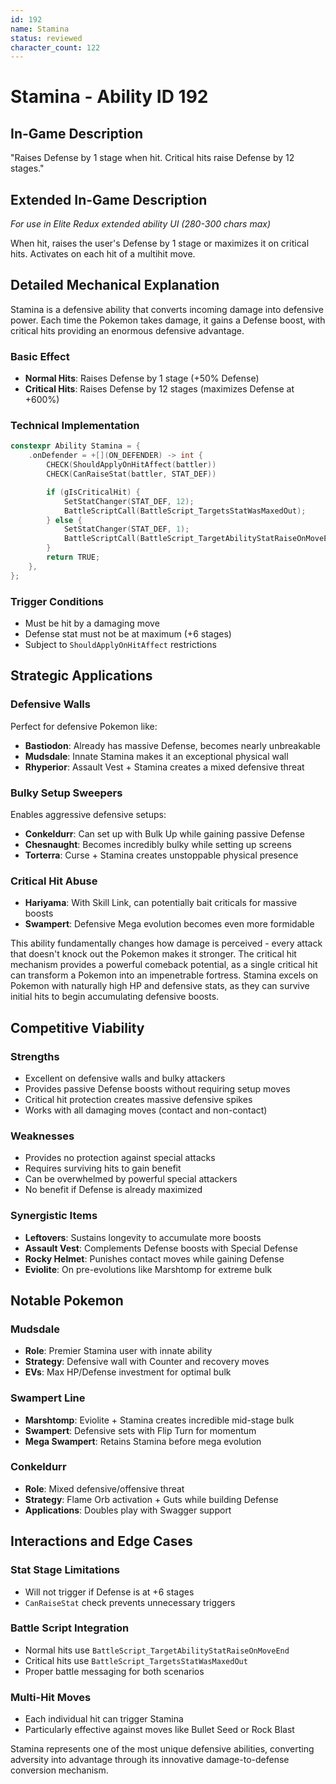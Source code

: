 ```yaml
---
id: 192
name: Stamina
status: reviewed
character_count: 122
---
```


# Stamina - Ability ID 192

## In-Game Description
"Raises Defense by 1 stage when hit. Critical hits raise Defense by 12 stages."

## Extended In-Game Description
*For use in Elite Redux extended ability UI (280-300 chars max)*

When hit, raises the user's Defense by 1 stage or maximizes it on critical hits. Activates on each hit of a multihit move.

## Detailed Mechanical Explanation

Stamina is a defensive ability that converts incoming damage into defensive power. Each time the Pokemon takes damage, it gains a Defense boost, with critical hits providing an enormous defensive advantage.

### Basic Effect
- **Normal Hits**: Raises Defense by 1 stage (+50% Defense)
- **Critical Hits**: Raises Defense by 12 stages (maximizes Defense at +600%)

### Technical Implementation
```cpp
constexpr Ability Stamina = {
    .onDefender = +[](ON_DEFENDER) -> int {
        CHECK(ShouldApplyOnHitAffect(battler))
        CHECK(CanRaiseStat(battler, STAT_DEF))

        if (gIsCriticalHit) {
            SetStatChanger(STAT_DEF, 12);
            BattleScriptCall(BattleScript_TargetsStatWasMaxedOut);
        } else {
            SetStatChanger(STAT_DEF, 1);
            BattleScriptCall(BattleScript_TargetAbilityStatRaiseOnMoveEnd);
        }
        return TRUE;
    },
};
```

### Trigger Conditions
- Must be hit by a damaging move
- Defense stat must not be at maximum (+6 stages)
- Subject to `ShouldApplyOnHitAffect` restrictions

## Strategic Applications

### Defensive Walls
Perfect for defensive Pokemon like:
- **Bastiodon**: Already has massive Defense, becomes nearly unbreakable
- **Mudsdale**: Innate Stamina makes it an exceptional physical wall
- **Rhyperior**: Assault Vest + Stamina creates a mixed defensive threat

### Bulky Setup Sweepers
Enables aggressive defensive setups:
- **Conkeldurr**: Can set up with Bulk Up while gaining passive Defense
- **Chesnaught**: Becomes incredibly bulky while setting up screens
- **Torterra**: Curse + Stamina creates unstoppable physical presence

### Critical Hit Abuse
- **Hariyama**: With Skill Link, can potentially bait criticals for massive boosts
- **Swampert**: Defensive Mega evolution becomes even more formidable

This ability fundamentally changes how damage is perceived - every attack that doesn't knock out the Pokemon makes it stronger. The critical hit mechanism provides a powerful comeback potential, as a single critical hit can transform a Pokemon into an impenetrable fortress. Stamina excels on Pokemon with naturally high HP and defensive stats, as they can survive initial hits to begin accumulating defensive boosts.

## Competitive Viability

### Strengths
- Excellent on defensive walls and bulky attackers
- Provides passive Defense boosts without requiring setup moves
- Critical hit protection creates massive defensive spikes
- Works with all damaging moves (contact and non-contact)

### Weaknesses
- Provides no protection against special attacks
- Requires surviving hits to gain benefit
- Can be overwhelmed by powerful special attackers
- No benefit if Defense is already maximized

### Synergistic Items
- **Leftovers**: Sustains longevity to accumulate more boosts
- **Assault Vest**: Complements Defense boosts with Special Defense
- **Rocky Helmet**: Punishes contact moves while gaining Defense
- **Eviolite**: On pre-evolutions like Marshtomp for extreme bulk

## Notable Pokemon

### Mudsdale
- **Role**: Premier Stamina user with innate ability
- **Strategy**: Defensive wall with Counter and recovery moves
- **EVs**: Max HP/Defense investment for optimal bulk

### Swampert Line
- **Marshtomp**: Eviolite + Stamina creates incredible mid-stage bulk
- **Swampert**: Defensive sets with Flip Turn for momentum
- **Mega Swampert**: Retains Stamina before mega evolution

### Conkeldurr
- **Role**: Mixed defensive/offensive threat
- **Strategy**: Flame Orb activation + Guts while building Defense
- **Applications**: Doubles play with Swagger support

## Interactions and Edge Cases

### Stat Stage Limitations
- Will not trigger if Defense is at +6 stages
- `CanRaiseStat` check prevents unnecessary triggers

### Battle Script Integration
- Normal hits use `BattleScript_TargetAbilityStatRaiseOnMoveEnd`
- Critical hits use `BattleScript_TargetsStatWasMaxedOut`
- Proper battle messaging for both scenarios

### Multi-Hit Moves
- Each individual hit can trigger Stamina
- Particularly effective against moves like Bullet Seed or Rock Blast

Stamina represents one of the most unique defensive abilities, converting adversity into advantage through its innovative damage-to-defense conversion mechanism.
